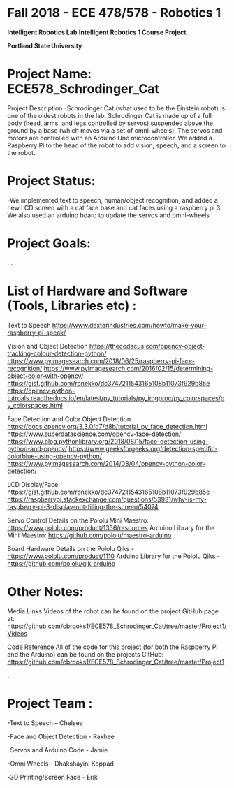 # 
# Fall 2018 - ECE 478/578 - Robotics 1
**Intelligent Robotics Lab**
**Intelligent Robotics 1 Course Project**

**Portland State University**

# Project Name: ECE578_Schrodinger_Cat

Project Description
-Schrodinger Cat (what used to be the Einstein robot) is one of the oldest robots in the lab. Schrodinger Cat is made up of a full body (head, arms, and legs controlled by servos) suspended above the ground by a base (which moves via a set of omni-wheels). The servos and motors are controlled with an Arduino Uno microcontroller. We added a Raspberry Pi to the head of the robot to add vision, speech, and a screen to the robot.

# Project Status:
-We implemented text to speech, human/object recognition, and added a new LCD screen with a cat face base and cat faces using a raspberry pi 3. We also used an arduino board to update the servos and omni-wheels

# Project Goals:

.
.

# List of Hardware and Software (Tools, Libraries etc) :

Text to Speech
https://www.dexterindustries.com/howto/make-your-raspberry-pi-speak/

Vision and Object Detection
https://thecodacus.com/opencv-object-tracking-colour-detection-python/
https://www.pyimagesearch.com/2018/06/25/raspberry-pi-face-recognition/
https://www.pyimagesearch.com/2016/02/15/determining-object-color-with-opencv/
https://gist.github.com/ronekko/dc3747211543165108b11073f929b85e
https://opencv-python-tutroals.readthedocs.io/en/latest/py_tutorials/py_imgproc/py_colorspaces/py_colorspaces.html

Face Detection and Color Object Detection
https://docs.opencv.org/3.3.0/d7/d8b/tutorial_py_face_detection.html
https://www.superdatascience.com/opencv-face-detection/
https://www.blog.pythonlibrary.org/2018/08/15/face-detection-using-python-and-opencv/
https://www.geeksforgeeks.org/detection-specific-colorblue-using-opencv-python/
https://www.pyimagesearch.com/2014/08/04/opencv-python-color-detection/

LCD Display/Face
https://gist.github.com/ronekko/dc3747211543165108b11073f929b85e
https://raspberrypi.stackexchange.com/questions/53931/why-is-my-raspberry-pi-3-display-not-filling-the-screen/54074

Servo Control
Details on the Pololu Mini Maestro: https://www.pololu.com/product/1356/resources 
Arduino Library for the Mini Maestro: https://github.com/pololu/maestro-arduino 

Board Hardware
Details on the Pololu Qiks - https://www.pololu.com/product/1110 
Arduino Library for the Pololu Qiks - https://github.com/pololu/qik-arduino 

# Other Notes:

Media Links
Videos of the robot can be found on the project GitHub page at:
https://github.com/cbrooks1/ECE578_Schrodinger_Cat/tree/master/Project1/Videos 

Code Reference
All of the code for this project (for both the Raspberry Pi and the Arduino) can be found on the projects GitHub:
https://github.com/cbrooks1/ECE578_Schrodinger_Cat/tree/master/Project1 


.

# Project Team :
-Text to Speech – Chelsea

-Face and Object Detection - Rakhee

-Servos and Arduino Code - Jamie

-Omni Wheels -  Dhakshayini Koppad

-3D Printing/Screen Face - Erik



